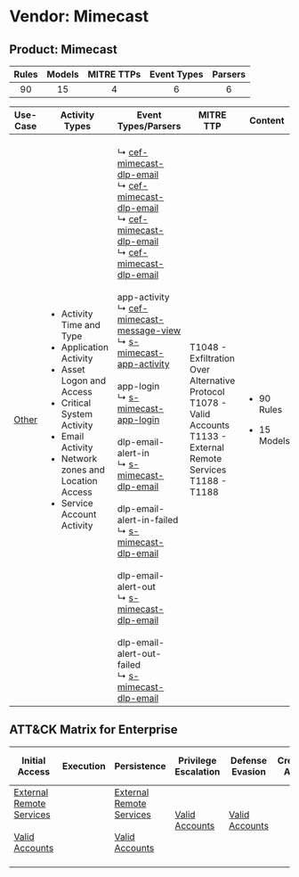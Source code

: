 Vendor: Mimecast
================
Product: Mimecast
-----------------
| Rules | Models | MITRE TTPs | Event Types | Parsers |
|:-----:|:------:|:----------:|:-----------:|:-------:|
|  90   |   15   |     4      |      6      |    6    |

|               Use-Case                | Activity Types                                                                                                                                                                                                                           | Event Types/Parsers                                                                                                                                                                                                                                                                                                                                                                                                                                                                                                                                                                                                                                                                                                                                                                                                                                                                                                                                                                                                                                                                                           | MITRE TTP                                                                                                                         | Content                                               |
|:-------------------------------------:| ---------------------------------------------------------------------------------------------------------------------------------------------------------------------------------------------------------------------------------------- | ------------------------------------------------------------------------------------------------------------------------------------------------------------------------------------------------------------------------------------------------------------------------------------------------------------------------------------------------------------------------------------------------------------------------------------------------------------------------------------------------------------------------------------------------------------------------------------------------------------------------------------------------------------------------------------------------------------------------------------------------------------------------------------------------------------------------------------------------------------------------------------------------------------------------------------------------------------------------------------------------------------------------------------------------------------------------------------------------------------- | --------------------------------------------------------------------------------------------------------------------------------- | ----------------------------------------------------- |
| [Other](../UseCases/usecase_other.md) | <ul><li>Activity Time  and Type</li><li>Application Activity</li><li>Asset Logon and Access</li><li>Critical System Activity</li><li>Email Activity</li><li>Network zones and Location Access</li><li>Service Account Activity</li></ul> |  <br> ↳ [cef-mimecast-dlp-email](../Parsers/parserContent_cef-mimecast-dlp-email.md)<br> ↳ [cef-mimecast-dlp-email](../Parsers/parserContent_cef-mimecast-dlp-email.md)<br> ↳ [cef-mimecast-dlp-email](../Parsers/parserContent_cef-mimecast-dlp-email.md)<br> ↳ [cef-mimecast-dlp-email](../Parsers/parserContent_cef-mimecast-dlp-email.md)<br><br> app-activity<br> ↳ [cef-mimecast-message-view](../Parsers/parserContent_cef-mimecast-message-view.md)<br> ↳ [s-mimecast-app-activity](../Parsers/parserContent_s-mimecast-app-activity.md)<br><br> app-login<br> ↳ [s-mimecast-app-login](../Parsers/parserContent_s-mimecast-app-login.md)<br><br> dlp-email-alert-in<br> ↳ [s-mimecast-dlp-email](../Parsers/parserContent_s-mimecast-dlp-email.md)<br><br> dlp-email-alert-in-failed<br> ↳ [s-mimecast-dlp-email](../Parsers/parserContent_s-mimecast-dlp-email.md)<br><br> dlp-email-alert-out<br> ↳ [s-mimecast-dlp-email](../Parsers/parserContent_s-mimecast-dlp-email.md)<br><br> dlp-email-alert-out-failed<br> ↳ [s-mimecast-dlp-email](../Parsers/parserContent_s-mimecast-dlp-email.md)<br> | T1048 - Exfiltration Over Alternative Protocol<br>T1078 - Valid Accounts<br>T1133 - External Remote Services<br>T1188 - T1188<br> | <ul><li>90 Rules</li></ul><ul><li>15 Models</li></ul> |

ATT&CK Matrix for Enterprise
----------------------------
| Initial Access                                                                                                                                   | Execution | Persistence                                                                                                                                      | Privilege Escalation                                                | Defense Evasion                                                     | Credential Access | Discovery | Lateral Movement | Collection | Command and Control | Exfiltration                                                                                | Impact |
| ------------------------------------------------------------------------------------------------------------------------------------------------ | --------- | ------------------------------------------------------------------------------------------------------------------------------------------------ | ------------------------------------------------------------------- | ------------------------------------------------------------------- | ----------------- | --------- | ---------------- | ---------- | ------------------- | ------------------------------------------------------------------------------------------- | ------ |
| [External Remote Services](https://attack.mitre.org/techniques/T1133)<br><br>[Valid Accounts](https://attack.mitre.org/techniques/T1078)<br><br> |           | [External Remote Services](https://attack.mitre.org/techniques/T1133)<br><br>[Valid Accounts](https://attack.mitre.org/techniques/T1078)<br><br> | [Valid Accounts](https://attack.mitre.org/techniques/T1078)<br><br> | [Valid Accounts](https://attack.mitre.org/techniques/T1078)<br><br> |                   |           |                  |            |                     | [Exfiltration Over Alternative Protocol](https://attack.mitre.org/techniques/T1048)<br><br> |        |